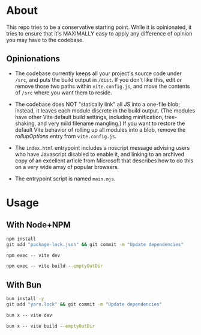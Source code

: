 # About

This repo tries to be a conservative starting point. While it is
opinionated, it tries to ensure that it's MAXIMALLY easy to apply any
difference of opinion you may have to the codebase.

## Opinionations

- The codebase currently keeps all your project's source code under
  `/src`, and puts the build output in `/dist`. If you don't like this,
  edit or remove those two paths within `vite.config.js`, and move the
  contents of `/src` where you want them to reside.

- The codebase does NOT "statically link" all JS into a one-file blob;
  instead, it leaves each module discrete in the build output. (The
  modules have other Vite default build settings, including minification,
  tree-shaking, and very mild filename mangling.) If you want to restore
  the default Vite behavior of rolling up all modules into a blob,
  remove the _rollupOptions_ entry from `vite.config.js`.

- The `index.html` entrypoint includes a noscript message advising
  users who have Javascript disabled to enable it, and linking to an
  archived copy of an excellent article from Microsoft that describes
  how to do this on a very wide array of popular browsers.

- The entrypoint script is named `main.mjs`.

# Usage

## With Node+NPM

```cmd
npm install
git add "package-lock.json" && git commit -m "Update dependencies"

npm exec -- vite dev

npm exec -- vite build --emptyOutDir
```

## With Bun

```cmd
bun install -y
git add "yarn.lock" && git commit -m "Update dependencies"

bun x -- vite dev

bun x -- vite build --emptyOutDir
```
